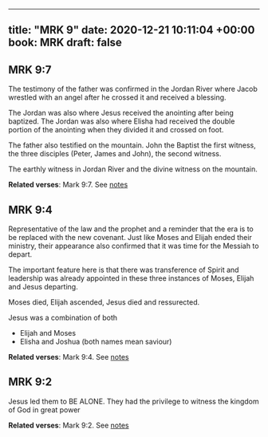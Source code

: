 
---
title: "MRK 9"
date: 2020-12-21 10:11:04 +00:00
book: MRK
draft: false
---

## MRK 9:7

The testimony of the father was confirmed in the Jordan River where Jacob wrestled with an angel after he crossed it and received a blessing.

The Jordan was also where Jesus received the anointing after being baptized. The Jordan was also where Elisha had received the double portion of the anointing when they divided it and crossed on foot.

The father also testified on the mountain. John the Baptist the first witness, the three disciples (Peter, James and John), the second witness.

The earthly witness in Jordan River and the divine witness on the mountain.

**Related verses**: Mark 9:7. See [notes](https://my.bible.com/notes/3589396983007929218)


## MRK 9:4

Representative of the law and the prophet and a reminder that the era is to be replaced with the new covenant. Just like Moses and Elijah ended their ministry, their appearance also confirmed that it was time for the Messiah to depart.

The important feature here is that there was transference of Spirit and leadership was already appointed in these three instances of Moses, Elijah and Jesus departing.

Moses died, Elijah ascended, Jesus died and ressurected.

Jesus was a combination of both 
- Elijah and Moses
- Elisha and Joshua (both names mean saviour)

**Related verses**: Mark 9:4. See [notes](https://my.bible.com/notes/3589393589925045113)


## MRK 9:2

Jesus led them to BE ALONE. They had the privilege to witness the kingdom of God in great power

**Related verses**: Mark 9:2. See [notes](https://my.bible.com/notes/3184102349191504484)

